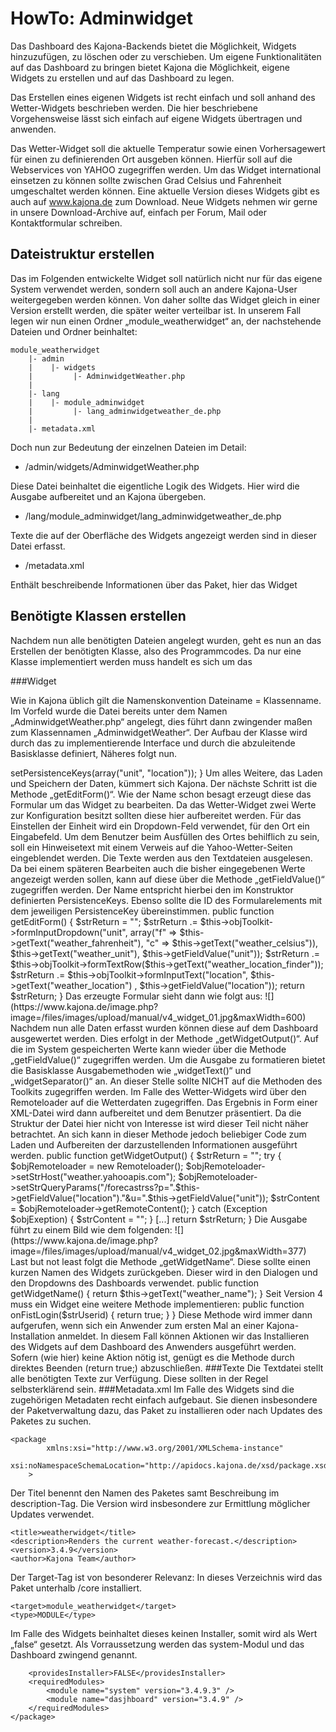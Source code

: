 # HowTo: Adminwidget

Das Dashboard des Kajona-Backends bietet die Möglichkeit, Widgets hinzuzufügen, zu löschen oder zu verschieben. Um eigene Funktionalitäten auf das Dashboard zu bringen bietet Kajona die Möglichkeit, eigene Widgets zu erstellen und auf das Dashboard zu legen.

Das Erstellen eines eigenen Widgets ist recht einfach und soll anhand des Wetter-Widgets beschrieben werden. Die hier beschriebene Vorgehensweise lässt sich einfach auf eigene Widgets übertragen und anwenden.

Das Wetter-Widget soll die aktuelle Temperatur sowie einen Vorhersagewert für einen zu definierenden Ort ausgeben können. Hierfür soll auf die Webservices von YAHOO zugegriffen werden. Um das Widget international einsetzen zu können sollte zwischen Grad Celsius und Fahrenheit umgeschaltet werden können.
Eine aktuelle Version dieses Widgets gibt es auch auf www.kajona.de zum Download.
Neue Widgets nehmen wir gerne in unsere Download-Archive auf, einfach per Forum, Mail oder Kontaktformular schreiben.

## Dateistruktur erstellen

Das im Folgenden entwickelte Widget soll natürlich nicht nur für das eigene System verwendet werden, sondern soll auch an andere Kajona-User weitergegeben werden können. Von daher sollte das Widget gleich in einer Version erstellt werden, die später weiter verteilbar ist.
In unserem Fall legen wir nun einen Ordner „module_weatherwidget“ an, der nachstehende Dateien und Ordner beinhaltet:

	module_weatherwidget
	    |- admin
	    |    |- widgets
	    |         |- AdminwidgetWeather.php
	    |
	    |- lang
	    |    |- module_adminwidget
	    |         |- lang_adminwidgetweather_de.php
	    |
	    |- metadata.xml
	    
	    
Doch nun zur Bedeutung der einzelnen Dateien im Detail:

* /admin/widgets/AdminwidgetWeather.php

Diese Datei beinhaltet die eigentliche Logik des Widgets. Hier wird die Ausgabe aufbereitet und an Kajona übergeben.
* /lang/module_adminwidget/lang_adminwidgetweather_de.php

Texte die auf der Oberfläche des Widgets angezeigt werden sind in dieser Datei erfasst.
* /metadata.xml

Enthält beschreibende Informationen über das Paket, hier das Widget

## Benötigte Klassen erstellen

Nachdem nun alle benötigten Dateien angelegt wurden, geht es nun an das Erstellen der benötigten Klasse, also des Programmcodes.
Da nur eine Klasse implementiert werden muss handelt es sich um das

###Widget

Wie in Kajona üblich gilt die Namenskonvention Dateiname = Klassenname. Im Vorfeld wurde die Datei bereits unter dem Namen „AdminwidgetWeather.php“ angelegt, dies führt dann zwingender maßen zum Klassennamen „AdminwidgetWeather“. Der Aufbau der Klasse wird durch das zu implementierende Interface und durch die abzuleitende Basisklasse definiert, Näheres folgt nun.
<?php
Die nun zu definierende Klasse muss von der Klasse „Adminwidget“ abgeleitet werden und das Interface „AdminwidgetInterface“ implementieren.

    class AdminwidgetWeather extends Adminwidget implements AdminwidgetInterface {
    
Der Konstruktor der Klasse wird, im Gegensatz zu vielen anderen Klassen, zur Konfiguration des Widgets verwendet. Hier werden die Felder definiert, die später gespeichert werden sollen. Gemäß den Anforderungen sind dies die Werte für die Einheit und den Ort. Diese werden über die Methode „setPersistenceKeys()“ der Basisklasse mitgeteilt.    

    public function __construct() {
        parent::__construct();
        //register the fields to be persisted and loaded
        $this->setPersistenceKeys(array("unit", "location"));
    }
    
Um alles Weitere, das Laden und Speichern der Daten, kümmert sich Kajona.  Der nächste Schritt ist die Methode „getEditForm()“. Wie der Name schon besagt erzeugt diese das Formular um das Widget zu bearbeiten. Da das Wetter-Widget zwei Werte zur Konfiguration besitzt sollten diese hier aufbereitet werden. Für das Einstellen der Einheit wird ein Dropdown-Feld verwendet, für den Ort ein Eingabefeld. Um dem Benutzer beim Ausfüllen des Ortes behilflich zu sein, soll ein Hinweisetext mit einem Verweis auf die Yahoo-Wetter-Seiten eingeblendet werden. Die Texte werden aus den Textdateien ausgelesen. Da bei einem späteren Bearbeiten auch die bisher eingegebenen Werte angezeigt werden sollen, kann auf diese über die Methode „getFieldValue()“ zugegriffen werden. Der Name entspricht hierbei den im Konstruktor definierten PersistenceKeys. Ebenso sollte die ID des Formularelements mit dem jeweiligen PersistenceKey übereinstimmen.

    public function getEditForm() {
       $strReturn = "";
       $strReturn .= $this->objToolkit->formInputDropdown("unit", 
             array("f" => $this->getText("weather_fahrenheit"), 
                    "c" => $this->getText("weather_celsius")), 
             $this->getText("weather_unit"), $this->getFieldValue("unit"));
       $strReturn .= $this->objToolkit->formTextRow($this->getText("weather_location_finder"));
       $strReturn .= $this->objToolkit->formInputText("location", $this->getText("weather_location") , $this->getFieldValue("location"));
        return $strReturn;
    }
    
Das erzeugte Formular sieht dann wie folgt aus:

![](https://www.kajona.de/image.php?image=/files/images/upload/manual/v4_widget_01.jpg&maxWidth=600)

Nachdem nun alle Daten erfasst wurden können diese auf dem Dashboard ausgewertet werden. Dies erfolgt in der Methode „getWidgetOutput()“. Auf die im System gespeicherten Werte kann wieder über die Methode „getFieldValue()“ zugegriffen werden.
 
Um die Ausgabe zu formatieren bietet die Basisklasse Ausgabemethoden wie „widgetText()“ und „widgetSeparator()“ an. An dieser Stelle sollte NICHT auf die Methoden des Toolkits zugegriffen werden.

Im Falle des Wetter-Widgets wird über den Remoteloader auf die Wetterdaten zugegriffen. Das Ergebnis in Form einer XML-Datei wird dann aufbereitet und dem Benutzer präsentiert. Da die Struktur der Datei hier nicht von Interesse ist wird dieser Teil nicht näher betrachtet. An sich kann in dieser Methode jedoch beliebiger Code zum Laden und Aufbereiten der darzustellenden Informationen ausgeführt werden.

    public function getWidgetOutput() {
        $strReturn = "";
        try {
	        $objRemoteloader = new Remoteloader();
	        $objRemoteloader->setStrHost("weather.yahooapis.com");
	        $objRemoteloader->setStrQueryParams("/forecastrss?p=".$this->getFieldValue("location")."&u=".$this->getFieldValue("unit"));
	        $strContent = $objRemoteloader->getRemoteContent();
        }
        catch (Exception $objExeption) {
        	$strContent = "";
        }
        [...]
        
        return $strReturn;
    }
    
Die Ausgabe führt zu einem Bild wie dem folgenden:

![](https://www.kajona.de/image.php?image=/files/images/upload/manual/v4_widget_02.jpg&maxWidth=377)


Last but not least folgt die Methode „getWidgetName“. Diese sollte einen kurzen Namen des Widgets zurückgeben. Dieser wird in den Dialogen und den Dropdowns des Dashboards verwendet.    

    public function getWidgetName() {
        return $this->getText("weather_name");
    }
    
Seit Version 4 muss ein Widget eine weitere Methode implementieren:

	public function onFistLogin($strUserid) {
	        return true;
	    }
	}

Diese Methode wird immer dann aufgerufen, wenn sich ein Anwender zum ersten Mal an einer Kajona-Installation anmeldet. In diesem Fall können Aktionen wir das Installieren des Widgets auf dem Dashboard des Anwenders ausgeführt werden. Sofern (wie hier) keine Aktion nötig ist, genügt es die Methode durch direktes Beenden (return true;) abzuschließen.

###Texte
Die Textdatei stellt alle benötigten Texte zur Verfügung. Diese sollten in der Regel selbsterklärend sein. 



###Metadata.xml
Im Falle des Widgets sind die zugehörigen Metadaten recht einfach aufgebaut. Sie dienen insbesondere der Paketverwaltung dazu, das Paket zu installieren oder nach Updates des Paketes zu suchen.

	<?xml version="1.0" encoding="UTF-8"?>
	<package
	        xmlns:xsi="http://www.w3.org/2001/XMLSchema-instance"
	        xsi:noNamespaceSchemaLocation="http://apidocs.kajona.de/xsd/package.xsd"
	    >
	    
Der Titel benennt den Namen des Paketes samt Beschreibung im description-Tag. Die Version wird insbesondere zur Ermittlung möglicher Updates verwendet.

    <title>weatherwidget</title>
    <description>Renders the current weather-forecast.</description>
    <version>3.4.9</version>
    <author>Kajona Team</author>
    
Der Target-Tag ist von besonderer Relevanz: In dieses Verzeichnis wird das Paket unterhalb /core installiert.

    <target>module_weatherwidget</target>
    <type>MODULE</type>
    
Im Falle des Widgets beinhaltet dieses keinen Installer, somit wird als Wert „false“ gesetzt. Als Vorraussetzung werden das system-Modul und das Dashboard zwingend genannt.

	    <providesInstaller>FALSE</providesInstaller>
	    <requiredModules>
	        <module name="system" version="3.4.9.3" />
	        <module name="dasjhboard" version="3.4.9" />
	    </requiredModules>
	</package>